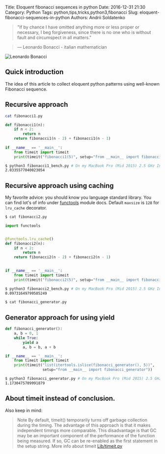 Title: Eloquent fibonacci sequences in python
Date: 2016-12-31 21:30
Category: Python
Tags: python,tips,tricks,python3,fibonacci
Slug: eloquent-fibonacci-sequences-in-python
Authors: Andrii Soldatenko


> "If by chance I have omitted anything more or less proper or necessary, I beg forgiveness, since there is no one who is without fault and circumspect in all matters." 

> ― Leonardo Bonacci - italian mathematician

![Leonardo Bonacci]({filename}/images/Fibonacci2.jpg)

## Quick introduction
The idea of this article to collect eloquent python patterns using well-known
Fibonacci sequence.

## Recursive approach
```bash
cat fibonacci1.py
```

```python
def fibonacci1(n):
    if n < 2:
        return n
    return fibonacci1(n - 2) + fibonacci1(n - 1)
    
if __name__ == '__main__':
    from timeit import timeit
    print(timeit("fibonacci1(5)", setup="from __main__ import fibonacci1")) 
```

```bash
$ python3 fibonacci1_bench.py # On my MacBook Pro (Mid 2015) 2.5 GHz Intel Core i7, 16 GB 1600 MHz DDR3
2.0335577040023054
```

## Recursive approach using caching
My favorite advice: you should know you language standard library.
You can find lot's of info under [functools](https://docs.python.org/3/library/functools.html#functools.lru_cache) module docs.
Default `maxsize` is `128` for `lru_cache` decorator.

```bash
$ cat fibonacci2.py
```

```python
import functools


@functools.lru_cache()
def fibonacci2(n):
    if n < 2:
        return n
    return fibonacci2(n - 2) + fibonacci2(n - 1)

    
if __name__ == '__main__':
    from timeit import timeit
    print(timeit("fibonacci2(5)", setup="from __main__ import fibonacci2"))
```

```bash
$ python3 fibonacci2_bench.py # On my MacBook Pro (Mid 2015) 2.5 GHz Intel Core i7, 16 GB 1600 MHz DDR3
0.09731649799505249
```

```bash
$ cat fibonacci_generator.py
```

## Generator approach for using yield
```python
def fibonacci_generator():
    a, b = 0, 1
    while True:
        yield a
        a, b = b, a + b

if __name__ == '__main__':
    from timeit import timeit
    print(timeit("list(itertools.islice(fibonacci_generator(), 5))",
                 setup="from __main__ import fibonacci_generator"))
```

```bash
$ python3 fibonacci_generator.py # On my MacBook Pro (Mid 2015) 2.5 GHz Intel Core i7, 16 GB 1600 MHz DDR3
1.1730475709991879
```

## About timeit instead of conclusion.
Also keep in mind:
> Note By default, timeit() temporarily turns off garbage collection during the timing. The advantage of this approach is that it makes independent timings more comparable. This disadvantage is that GC may be an important component of the performance of the function being measured. If so, GC can be re-enabled as the first statement in the setup string.
More info about timeit [Lib/timeit.py](https://hg.python.org/cpython/file/2.7/Lib/timeit.py)
